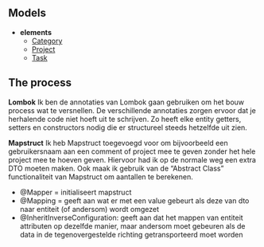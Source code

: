 ## Models

- **elements**
    - [Category](./src/main/java/com/willpowered/eindprojectwpsbe/model/elements/Category.java)
    - [Project](./src/main/java/com/willpowered/eindprojectwpsbe/model/elements/Project.java)
    - [Task](./src/main/java/com/willpowered/eindprojectwpsbe/model/elements/Task.java)

## The process

**Lombok**
Ik ben de annotaties van Lombok gaan gebruiken om het bouw process wat te versnellen. De verschillende annotaties zorgen
ervoor dat je herhalende code niet hoeft uit te schrijven. Zo heeft elke entity getters, setters en constructors nodig
die er structureel steeds hetzelfde uit zien.

**Mapstruct**
Ik heb Mapstruct toegevoegd voor om bijvoorbeeld een gebruikersnaam aan een comment of project mee te geven zonder het
hele project mee te hoeven geven. Hiervoor had ik op de normale weg een extra DTO moeten maken. Ook maak ik gebruik van
de “Abstract Class” functionaliteit van Mapstruct om aantallen te berekenen.

- @Mapper = initialiseert mapstruct
- @Mapping = geeft aan wat er met een value gebeurt als deze van dto naar entiteit (of andersom) wordt omgezet
- @InheritInverseConfiguration: geeft aan dat het mappen van entiteit attributen op dezelfde manier, maar andersom moet
  gebeuren als de data in de tegenovergestelde richting getransporteerd moet worden
